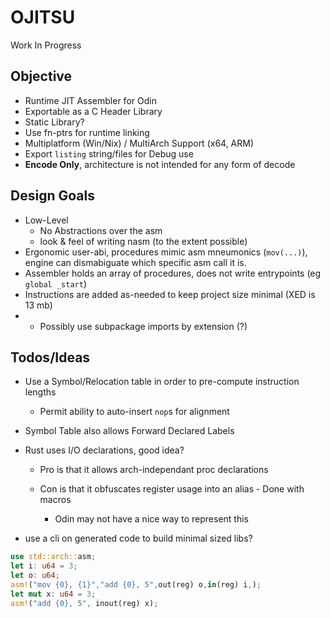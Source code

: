 # OJITSU

Work In Progress

## Objective
- Runtime JIT Assembler for Odin
- Exportable as a C Header Library
- Static Library?
- Use fn-ptrs for runtime linking
- Multiplatform (Win/Nix) / MultiArch Support (x64, ARM)
- Export `listing` string/files for Debug use
- **Encode Only**, architecture is not intended for any form of decode

## Design Goals
- Low-Level
  - No Abstractions over the asm
  - look & feel of writing nasm (to the extent possible)
- Ergonomic user-abi, procedures mimic asm mneumonics  (`mov(...)`), engine can dismabiguate which specific asm call it is.
- Assembler holds an array of procedures, does not write entrypoints (eg `global _start`)
- Instructions are added as-needed to keep project size minimal (XED is 13 mb)
- - Possibly use subpackage imports by extension (?)

## Todos/Ideas
- Use a Symbol/Relocation table in order to pre-compute instruction lengths

  - Permit ability to auto-insert `nop`s for alignment

- Symbol Table also allows Forward Declared Labels
- Rust uses I/O declarations, good idea?

  - Pro is that it allows arch-independant proc declarations
  - Con is that it obfuscates register usage into an alias - Done with macros 

     - Odin may not have a nice way to represent this
- use a cli on generated code to build minimal sized libs?



```rust
use std::arch::asm;
let i: u64 = 3;
let o: u64;
asm!("mov {0}, {1}","add {0}, 5",out(reg) o,in(reg) i,);
let mut x: u64 = 3;
asm!("add {0}, 5", inout(reg) x);
```